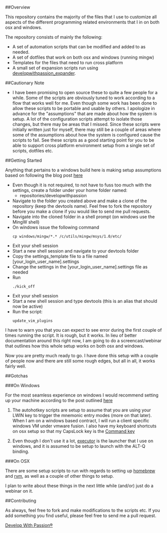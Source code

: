 ##Overview

This repository contains the majority of the files that I use to customize all aspects of the different programming related environments that I in on both osx and windows.

The repository consists of mainly the following:

* A set of automation scripts that can be modified and added to as needed.
* A set of dotfiles that work on both osx and windows (running mingw)
* Templates for the files that need to run cross platform
* A small set of expansion scripts run using [developwithpassion_expander](http://github.com/developwithpassion/developwithpassion_expander).

##Cautionary Note

* I have been promising to open source these to quite a few people for a while. Some of the scripts are obviously tuned to work according to a flow that works well for me. Even though some work has been done to allow these scripts to be portable and usable by others. I apologize in advance for the "assumptions" that are made about how the system is setup. A lot of the configuration scripts attempt to isolate those changes, but there may be areas that I missed. Since these scripts were
  initially written just for myself, there may still be a couple of areas where some of the assumptions about how the system is configured cause the scripts to fail. See these scripts as a good starting point for you to be able to support cross platform environment setup from a single set of scripts, dotfiles etc.

##Getting Started

Anything that pertains to a windows build here is making setup assumptions based on following the blog post [here](http://blog.developwithpassion.com/2012/03/12/repaving-a-new-window-7-vm/)

* Even though it is not required, to not have to fuss too much with the settings, create a folder under your home folder named:
  * repositories/developwithpassion
* Navigate to the folder you created above and make a clone of the repository (keep the devtools name). Feel free to fork the repository before you make a clone if you would like to send me pull requests.
* Navigate into the cloned folder in a shell prompt (on windows use the MingW shell)
* On windows issue the following command
    ```
    cp windows/mingw/*.* /c/utils/mingw/msys/1.0/etc/
    ```
* Exit your shell session
* Start a new shell session and navigate to your devtools folder
* Copy the settings_template file to a file named [your_login_user_name].settings
* Change the settings in the [your_login_user_name].settings file as needed
* Run
  ```
  ./kick_off
  ```
* Exit your shell session
* Start a new shell session and type devtools (this is an alias that should now be active)
* Run the script:
  ```
  update_vim_plugins
  ```

I have to warn you that you can expect to see error during the first couple of times running the script. It is rough, but it works. In lieu of better documentation around this right now, I am going to do a screencast/webinar that outlines how this whole setup works on both osx and windows.

Now you are pretty much ready to go. I have done this setup with a couple of people now and there are still some rough edges, but all in all, it works fairly well.

##Gotchas

###On Windows 

For the most seamless experience on windows I would recommend setting up your machine according to the post outlined [here](http://blog.developwithpassion.com/2012/03/12/repaving-a-new-window-7-vm/)

1. The autohotkey scripts are setup to assume that you are using your LWIN key to trigger the mnemonic entry modes (more on that later). When I am on a windows based contract, I will run a client specific windows VM under vmware fusion. I also have my keyboard shortcuts on osx setup so that my CapsLock key is the [Command key](https://skitch.com/jpboodhoo/8ccwh/system-preferences)

2. Even though I don't use it a lot, [executor](http://executor.dk/) is the launcher that I use on windows, and it is assumed to be setup to launch with the ALT-Q binding.


###On OSX

There are some setup scripts to run with regards to setting up [homebrew](http://mxcl.github.com/homebrew/) and [rvm](http://beginrescueend.com/), as well as a couple of other things to setup.

I plan to write about these things in the next little while (and/or) just do a webinar on it.


##Contributing

As always, feel free to fork and make modifications to the scripts etc. If you add something you find useful, please feel free to send me a pull request.

[Develop With Passion®](http://www.developwithpassion.com)
